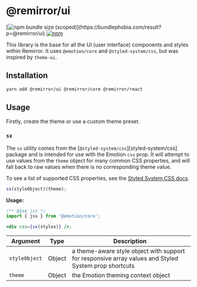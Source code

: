 # @remirror/ui

[![npm bundle size (scoped)](https://img.shields.io/bundlephobia/minzip/@remirror/ui.svg?)](https://bundlephobia.com/result?p=@remirror/ui)
[![npm](https://img.shields.io/npm/dm/@remirror/ui.svg?&logo=npm)](https://www.npmjs.com/package/@remirror/ui)

This library is the base for all the UI (user interface) components and styles within Remirror. It uses
`@emotion/core` and `@styled-system/css`, but was inspired by `theme-ui`.

## Installation

```bash
yarn add @remirror/ui @remirror/core @remirror/react
```

## Usage

Firstly, create the theme or use a custom theme preset.

### `sx`

The `sx` utility comes from the [`@styled-system/css`][styled-system/css] package and is intended for use with
the Emotion `css` prop. It will attempt to use values from the `theme` object for many common CSS properties,
and will fall back to raw values when there is no corresponding theme value.

To see a list of supported CSS properties, see the
[Styled System CSS docs](https://styled-system.com/css/#theme-keys).

```js
sx(styleObject)(theme);
```

**Usage:**

```jsx
/** @jsx jsx */
import { jsx } from '@emotion/core';

<div css={sx(styles)} />;
```

| Argument      | Type   | Description                                                                                          |
| ------------- | ------ | ---------------------------------------------------------------------------------------------------- |
| `styleObject` | Object | a theme-aware style object with support for responsive array values and Styled System prop shortcuts |
| `theme`       | Object | the Emotion theming context object                                                                   |

